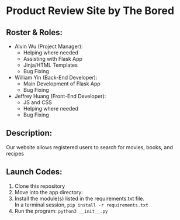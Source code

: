 # Product Review Site by The Bored
## Roster & Roles:
* Alvin Wu (Project Manager): 
  * Helping where needed
  * Assisting with Flask App
  * Jinja/HTML Templates
  * Bug Fixing
* William Yin (Back-End Developer): 
  * Main Development of Flask App
  * Bug Fixing
* Jeffrey Huang (Front-End Developer): 
  * JS and CSS
  * Helping where needed
  * Bug Fixing
 
## Description:
Our website allows registered users to search for movies, books, and recipes 

## Launch Codes:
1. Clone this repository
2. Move into the app directory:  
3. Install the module(s) listed in the requirements.txt file.  
In a terminal session, `pip install -r requirements.txt`
4. Run the program: `python3 __init__.py`
